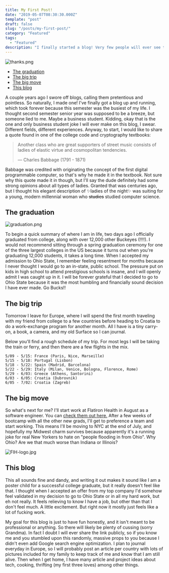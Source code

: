```yaml
---
title: My First Post!
date: "2019-05-07T08:30:30.000Z"
template: "post"
draft: false
slug: "/posts/my-first-post/"
category: "Featured"
tags:
  - "Featured"
description: "I finally started a blog! Very few people will ever see this, and that's okay. Actually that's good because I don't want the world reading this. That's why I deleted all my social media. Anyway, read here for a life update and a bit about the blog."
---
```

![thanks.png](/media/happy.png)

- [The graduation](#the-graduation)
- [The big trip](#the-big-trip)
- [The big move](#the-big-move)
- [This blog](#this-blog)

A couple years ago I swore off blogs, calling them pretentious and pointless. So naturally, I made one! I've finally got a blog up and running, which took forever because this semester was the busiest of my life. I thought second semester senior year was supposed to be a breeze, but someone lied to me. Maybe a business student. Kidding, okay that is the one and only business student joke I will ever make on this blog, I swear. Different fields, different experiences. Anyway, to start, I would like to share a quote found in one of the college code and cryptography textbooks:

> Another class who are great supporters of street music consists of ladies of elastic virtue and cosmopolitan tendencies.
>
> — Charles Babbage (1791 - 1871)

Babbage was credited with originating the concept of the first digital programmable computer, so that's why he made it in the textbook. Not sure why this quote made it in though, but I'll say the dude definitely had some strong opinions about all types of ladies. Granted that was centuries ago, but I thought his elegant description of :sparkles:ladies of the night:sparkles: was suiting for a young, modern millennial woman who ~~studies~~ studied computer science.

## The graduation

![graduation.png](/media/graduation.png)

To begin a quick summary of where I am in life, two days ago I officially graduated from college, along with over 12,000 other Buckeyes (!!!!). I would not recommend sitting through a spring graduation ceremony for one of the three largest colleges in the US because it turns out when you're graduating 12,000 students, it takes a long time. When I accepted my admission to Ohio State, I remember feeling resentment for months because I never thought I would go to an in-state, public school. The pressure put on kids in high school to attend prestigious schools is insane, and I will openly admit I was caught up in it. I will be forever grateful that I decided to go to Ohio State because it was the most humbling and financially sound decision I have ever made. Go Bucks!!

## The big trip

Tomorrow I leave for Europe, where I will spend the first month traveling with my friend from college to a few countries before heading to Croatia to do a work-exchange program for another month. All I have is a tiny carry-on, a book, a camera, and my old Surface so I can journal.

Below you'll find a rough schedule of my trip. For most legs I will be taking the train or ferry, and then there are a few flights in the mix.

```
5/09 - 5/15: France (Paris, Nice, Marseille)
5/15 - 5/18: Portugal (Lisbon)
5/18 - 5/22: Spain (Madrid, Barcelona)
5/22 - 5/29: Italy (Milan, Venice, Bologna, Florence, Rome)
5/29 - 6/03: Greece (Athens, Santorini)
6/03 - 6/05: Croatia (Dubrovnik)
6/05 - 7/02: Croatia (Zagreb)
```

## The big move

So what's next for me? I'll start work at Flatiron Health in August as a software engineer. You can [check them out here.](https://flatiron.com/) After a few weeks of bootcamp with all the other new grads, I'll get to preference a team and start working. This means I'll be moving to NYC at the end of July, and hopefully my Midwest charm survives because apparently it's a running joke for real New Yorkers to hate on "people flooding in from Ohio". Why Ohio? Are we that much worse than Indiana or Illinois?

![FIH-logo.jpg](/media/FIH-logo.jpg)

## This blog

This all sounds fine and dandy, and writing it out makes it sound like I am a poster child for a successful college graduate, but it really doesn't feel like that. I thought when I accepted an offer from my top company I'd somehow feel validated in my decision to go to Ohio State or in all my hard work, but eh not really. It feels relieving to know I have a job, but other than that I don't feel much. A little excitement. But right now it mostly just feels like a lot of fucking work.

My goal for this blog is just to have fun honestly, and it isn't meant to be professional or anything. So there will likely be plenty of cussing (sorry Grandma). In fact I doubt I will ever share the link publicly, so if you know me and you stumbled upon this randomly, massive props to you because I didn't even add Google search engine optimization. I plan to journal everyday in Europe, so I will probably post an article per country with lots of pictures included for my family to keep track of me and know that I am still alive. Then when I get home, I have many article and project ideas about tech, cooking, thrifting (my first three loves) among other things.
